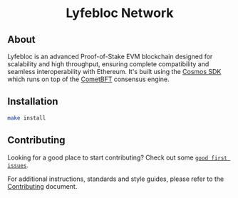 <!--
parent:
  order: false
-->

<div align="center">
  <h1> Lyfebloc Network</h1>
</div>


## About

Lyfebloc is an advanced Proof-of-Stake EVM blockchain designed for scalability and high throughput, ensuring complete compatibility and seamless interoperability with Ethereum.
It's built using the [Cosmos SDK](https://github.com/cosmos/cosmos-sdk/)
which runs on top of the [CometBFT](https://github.com/cometbft/cometbft) consensus engine.


## Installation

```bash
make install
```


## Contributing

Looking for a good place to start contributing?
Check out some
[`good first issues`](https://github.com/lyfeblocnetwork/lyfebloc/issues?q=is%3Aopen+is%3Aissue+label%3A%22good+first+issue%22).

For additional instructions, standards and style guides, please refer to the [Contributing](./CONTRIBUTING.md) document.

